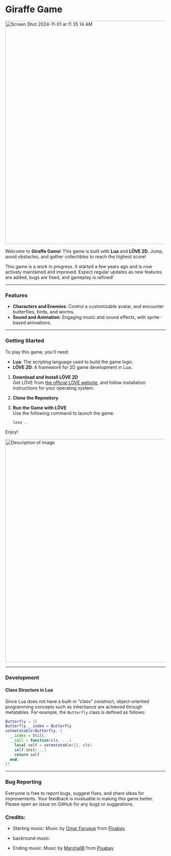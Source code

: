 # **Giraffe Game**
<img width="700" alt="Screen Shot 2024-11-01 at 11 35 14 AM" src="https://github.com/user-attachments/assets/0730e38e-c484-4d63-8448-96a6149199ee">

Welcome to **Giraffe Game**! This game is built with **Lua** and **LÖVE 2D**. Jump, avoid obstacles, and gather collectibles to reach the highest score!

This game is a work in progress. It started a few years ago and is now actively maintained and improved. Expect regular updates as new features are added, bugs are fixed, and gameplay is refined!

---

### Features
- **Characters and Enemies**: Control a customizable avatar, and encounter butterflies, birds, and worms.
- **Sound and Animation**: Engaging music and sound effects, with sprite-based animations.
---

### Getting Started

To play this game, you’ll need:
- **Lua**: The scripting language used to build the game logic.
- **LÖVE 2D**: A framework for 2D game development in Lua.

1. **Download and Install LÖVE 2D**  
   Get LÖVE from [the official LÖVE website](https://love2d.org/), and follow installation instructions for your operating system.

2. **Clone the Repository**
3. **Run the Game with LÖVE**  
   Use the following command to launch the game:
   ```bash
   love .

Enjoy!

<img src="https://github.com/user-attachments/assets/642c23f4-c85e-46a9-bfc1-297e7ee7885d" alt="Description of image" width="700"/>

---
### Development

#### Class Structure in Lua

Since Lua does not have a built-in "class" construct, object-oriented programming concepts such as inheritance are achieved through metatables. For example, the `Butterfly` class is defined as follows:


```lua
Butterfly = {}
Butterfly.__index = Butterfly
setmetatable(Butterfly, {
  __index = Still,
  __call = function(cls, ...)
    local self = setmetatable({}, cls)
    self:init(...)
    return self
  end,
})
```
---

### Bug Reporting
Everyone is free to report bugs, suggest fixes, and share ideas for improvements. Your feedback is invaluable in making this game better.
Please open an issue on GitHub for any bugs or suggestions.

### Credits:
* Starting music:
Music by <a href="https://pixabay.com/users/desifreemusic-28163210/?utm_source=link-attribution&utm_medium=referral&utm_campaign=music&utm_content=243043">Omar Faruque</a> from <a href="https://pixabay.com//?utm_source=link-attribution&utm_medium=referral&utm_campaign=music&utm_content=243043">Pixabay</a>
* backround music:

* Ending music:
 Music by <a href="https://pixabay.com/users/marshallb-7250253/?utm_source=link-attribution&utm_medium=referral&utm_campaign=music&utm_content=12023">MarshallB</a> from <a href="https://pixabay.com/music//?utm_source=link-attribution&utm_medium=referral&utm_campaign=music&utm_content=12023">Pixabay</a>


